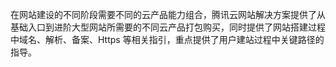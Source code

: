 在网站建设的不同阶段需要不同的云产品能力组合，腾讯云网站解决方案提供了从基础入口到进阶大型网站所需要的不同云产品打包购买，同时提供了网站搭建过程中域名、解析、备案、Https 等相关指引，重点提供了用户建站过程中关键路径的指导。
